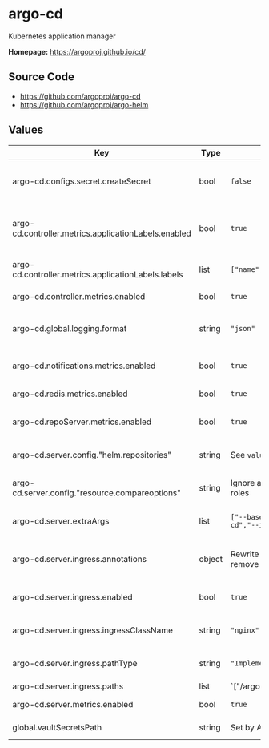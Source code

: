 # argo-cd

Kubernetes application manager

**Homepage:** <https://argoproj.github.io/cd/>

## Source Code

* <https://github.com/argoproj/argo-cd>
* <https://github.com/argoproj/argo-helm>

## Values

| Key | Type | Default | Description |
|-----|------|---------|-------------|
| argo-cd.configs.secret.createSecret | bool | `false` | Create the Argo CD secret (we manage this with Vault) |
| argo-cd.controller.metrics.applicationLabels.enabled | bool | `true` | Enable adding additional labels to `argocd_app_labels` metric |
| argo-cd.controller.metrics.applicationLabels.labels | list | `["name","instance"]` | Labels to add to `argocd_app_labels` metric |
| argo-cd.controller.metrics.enabled | bool | `true` | Enable controller metrics service |
| argo-cd.global.logging.format | string | `"json"` | Set the global logging format. Either: `text` or `json` |
| argo-cd.notifications.metrics.enabled | bool | `true` | Enable notifications metrics service |
| argo-cd.redis.metrics.enabled | bool | `true` | Enable Redis metrics service |
| argo-cd.repoServer.metrics.enabled | bool | `true` | Enable repo server metrics service |
| argo-cd.server.config."helm.repositories" | string | See `values.yaml` | Additional Helm repositories to use |
| argo-cd.server.config."resource.compareoptions" | string | Ignore aggregated cluster roles | Comparison options for resources |
| argo-cd.server.extraArgs | list | `["--basehref=/argo-cd","--insecure=true"]` | Extra arguments to pass to the Argo CD server |
| argo-cd.server.ingress.annotations | object | Rewrite requests to remove `/argo-cd/` prefix | Additional annotations to add to the Argo CD ingress |
| argo-cd.server.ingress.enabled | bool | `true` | Create an ingress for the Argo CD server |
| argo-cd.server.ingress.ingressClassName | string | `"nginx"` | Ingress class to use for Argo CD ingress |
| argo-cd.server.ingress.pathType | string | `"ImplementationSpecific"` | Type of path expression for Argo CD ingress |
| argo-cd.server.ingress.paths | list | `["/argo-cd(/|$)(.*)"]` | Paths to route to Argo CD |
| argo-cd.server.metrics.enabled | bool | `true` | Enable server metrics service |
| global.vaultSecretsPath | string | Set by Argo CD | Base path for Vault secrets |
